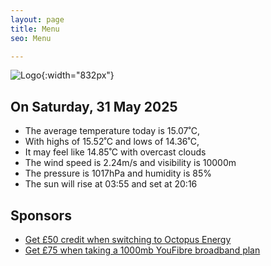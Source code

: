 ```yaml
---
layout: page
title: Menu
seo: Menu

---
```


![Logo](/images/logo.jpg){:width="832px"}

<!-- weather_marker starts -->
## On Saturday, 31 May 2025

- The average temperature today is 15.07˚C,
- With highs of 15.52˚C and lows of 14.36˚C,
- It may feel like 14.85˚C with overcast clouds
- The wind speed is 2.24m/s and visibility is 10000m
- The pressure is 1017hPa and humidity is 85%
- The sun will rise at 03:55 and set at 20:16

<!-- weather_marker ends -->

## Sponsors

- [Get £50 credit when switching to Octopus Energy](https://bit.ly/3oD1nnS)
- [Get £75 when taking a 1000mb YouFibre broadband plan](https://aklam.io/91zWhU?)

